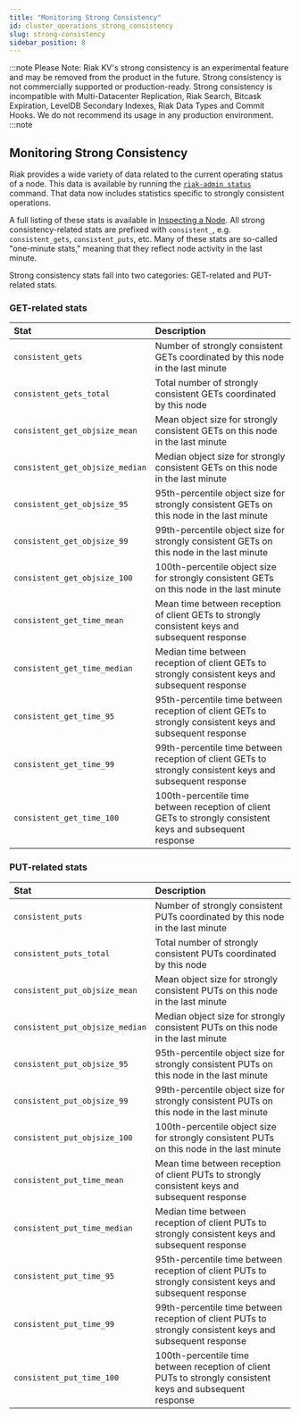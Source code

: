 ```yaml
---
title: "Monitoring Strong Consistency"
id: cluster_operations_strong_consistency
slug: strong-consistency
sidebar_position: 8
---
```


:::note Please Note:
Riak KV's strong consistency is an experimental feature and may be removed
from the product in the future. Strong consistency is not commercially
supported or production-ready. Strong consistency is incompatible with
Multi-Datacenter Replication, Riak Search, Bitcask Expiration, LevelDB
Secondary Indexes, Riak Data Types and Commit Hooks. We do not recommend its
usage in any production environment.
:::note

## Monitoring Strong Consistency

Riak provides a wide variety of data related to the current operating
status of a node. This data is available by running the [`riak-admin status`](../../using/admin/riak-admin.md#riak-admin-status) command. That data now
includes statistics specific to strongly consistent operations.

A full listing of these stats is available in [Inspecting a Node](../../using/cluster-operations/inspecting-node.md).
All strong consistency-related stats are prefixed with `consistent_`,
e.g. `consistent_gets`, `consistent_puts`, etc. Many of these stats are
so-called "one-minute stats," meaning that they reflect node activity in
the last minute.

Strong consistency stats fall into two categories: GET-related and
PUT-related stats.

### GET-related stats

| Stat                            | Description                                                                                                |
|:--------------------------------|:-----------------------------------------------------------------------------------------------------------|
| `consistent_gets`               | Number of strongly consistent GETs coordinated by this node in the last minute                             |
| `consistent_gets_total`         | Total number of strongly consistent GETs coordinated by this node                                          |
| `consistent_get_objsize_mean`   | Mean object size for strongly consistent GETs on this node in the last minute                              |
| `consistent_get_objsize_median` | Median object size for strongly consistent GETs on this node in the last minute                            |
| `consistent_get_objsize_95`     | 95th-percentile object size for strongly consistent GETs on this node in the last minute                   |
| `consistent_get_objsize_99`     | 99th-percentile object size for strongly consistent GETs on this node in the last minute                   |
| `consistent_get_objsize_100`    | 100th-percentile object size for strongly consistent GETs on this node in the last minute                  |
| `consistent_get_time_mean`      | Mean time between reception of client GETs to strongly consistent keys and subsequent response             |
| `consistent_get_time_median`    | Median time between reception of client GETs to strongly consistent keys and subsequent response           |
| `consistent_get_time_95`        | 95th-percentile time between reception of client GETs to strongly consistent keys and subsequent response  |
| `consistent_get_time_99`        | 99th-percentile time between reception of client GETs to strongly consistent keys and subsequent response  |
| `consistent_get_time_100`       | 100th-percentile time between reception of client GETs to strongly consistent keys and subsequent response |

### PUT-related stats

| Stat                            | Description                                                                                                |
|:--------------------------------|:-----------------------------------------------------------------------------------------------------------|
| `consistent_puts`               | Number of strongly consistent PUTs coordinated by this node in the last minute                             |
| `consistent_puts_total`         | Total number of strongly consistent PUTs coordinated by this node                                          |
| `consistent_put_objsize_mean`   | Mean object size for strongly consistent PUTs on this node in the last minute                              |
| `consistent_put_objsize_median` | Median object size for strongly consistent PUTs on this node in the last minute                            |
| `consistent_put_objsize_95`     | 95th-percentile object size for strongly consistent PUTs on this node in the last minute                   |
| `consistent_put_objsize_99`     | 99th-percentile object size for strongly consistent PUTs on this node in the last minute                   |
| `consistent_put_objsize_100`    | 100th-percentile object size for strongly consistent PUTs on this node in the last minute                  |
| `consistent_put_time_mean`      | Mean time between reception of client PUTs to strongly consistent keys and subsequent response             |
| `consistent_put_time_median`    | Median time between reception of client PUTs to strongly consistent keys and subsequent response           |
| `consistent_put_time_95`        | 95th-percentile time between reception of client PUTs to strongly consistent keys and subsequent response  |
| `consistent_put_time_99`        | 99th-percentile time between reception of client PUTs to strongly consistent keys and subsequent response  |
| `consistent_put_time_100`       | 100th-percentile time between reception of client PUTs to strongly consistent keys and subsequent response |
